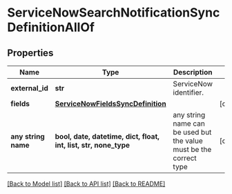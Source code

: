 # ServiceNowSearchNotificationSyncDefinitionAllOf


## Properties
Name | Type | Description | Notes
------------ | ------------- | ------------- | -------------
**external_id** | **str** | ServiceNow identifier. | 
**fields** | [**ServiceNowFieldsSyncDefinition**](ServiceNowFieldsSyncDefinition.md) |  | [optional] 
**any string name** | **bool, date, datetime, dict, float, int, list, str, none_type** | any string name can be used but the value must be the correct type | [optional]

[[Back to Model list]](../README.md#documentation-for-models) [[Back to API list]](../README.md#documentation-for-api-endpoints) [[Back to README]](../README.md)


